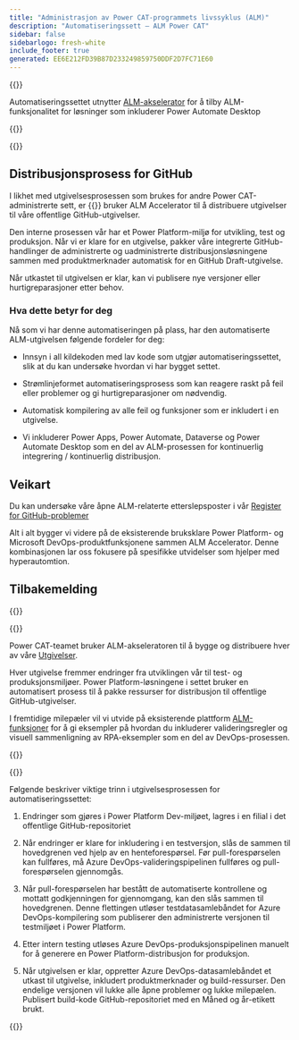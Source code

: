 ```yaml
---
title: "Administrasjon av Power CAT-programmets livssyklus (ALM)"
description: "Automatiseringssett – ALM Power CAT"
sidebar: false
sidebarlogo: fresh-white
include_footer: true
generated: EE6E212FD39B87D233249859750DDF2D7FC71E60
---
```


{{<slideStyles>}}

<div class="optional">

Automatiseringssettet utnytter [ALM-akselerator](https://aka.ms/aa4pp) for å tilby ALM-funksjonalitet for løsninger som inkluderer Power Automate Desktop

</div>

{{<presentation slides="1,2">}}


<div class="optional">

{{<presentationStyles>}}

## Distribusjonsprosess for GitHub

I likhet med utgivelsesprosessen som brukes for andre Power CAT-administrerte sett, er {{<product-name>}} bruker ALM Accelerator til å distribuere utgivelser til våre offentlige GitHub-utgivelser.

Den interne prosessen vår har et Power Platform-miljø for utvikling, test og produksjon. Når vi er klare for en utgivelse, pakker våre integrerte GitHub-handlinger de administrerte og uadministrerte distribusjonsløsningene sammen med produktmerknader automatisk for en GitHub Draft-utgivelse.

Når utkastet til utgivelsen er klar, kan vi publisere nye versjoner eller hurtigreparasjoner etter behov.

### Hva dette betyr for deg

Nå som vi har denne automatiseringen på plass, har den automatiserte ALM-utgivelsen følgende fordeler for deg:

- Innsyn i all kildekoden med lav kode som utgjør automatiseringssettet, slik at du kan undersøke hvordan vi har bygget settet.

- Strømlinjeformet automatiseringsprosess som kan reagere raskt på feil eller problemer og gi hurtigreparasjoner om nødvendig.

- Automatisk kompilering av alle feil og funksjoner som er inkludert i en utgivelse.

- Vi inkluderer Power Apps, Power Automate, Dataverse og Power Automate Desktop som en del av ALM-prosessen for kontinuerlig integrering / kontinuerlig distribusjon.

## Veikart

Du kan undersøke våre åpne ALM-relaterte etterslepsposter i vår [Register for GitHub-problemer](https://github.com/microsoft/powercat-automation-kit/issues?q=is%3Aissue+is%3Aopen+label%3Aalm)

Alt i alt bygger vi videre på de eksisterende bruksklare Power Platform- og Microsoft DevOps-produktfunksjonene sammen ALM Accelerator. Denne kombinasjonen lar oss fokusere på spesifikke utvidelser som hjelper med hyperautomtion.

## Tilbakemelding

{{<questions name="/content/nb/features/alm/powercat.json" completed="Takk for at du gir tilbakemelding" showNavigationButtons="false" locale="nb">}}

</div>

{{<slide  id="slide1" audio="features/alm/powercat/overview.mp3" description="Power CAT ALM Overview" localImage="/images/illustrations/alm-roadmap-2022-11.svg" >}}

Power CAT-teamet bruker ALM-akseleratoren til å bygge og distribuere hver av våre [Utgivelser](https://github.com/microsoft/powercat-automation-kit/releases).

Hver utgivelse fremmer endringer fra utviklingen vår til test- og produksjonsmiljøer. Power Platform-løsningene i settet bruker en automatisert prosess til å pakke ressurser for distribusjon til offentlige GitHub-utgivelser.

I fremtidige milepæler vil vi utvide på eksisterende plattform [ALM-funksjoner](/nb/features/alm) for å gi eksempler på hvordan du inkluderer valideringsregler og visuell sammenligning av RPA-eksempler som en del av DevOps-prosessen.  

{{</slide>}}

{{<slide  id="slide2" audio="features/alm/powercat/release-process.mp3" description="Power CAT Automation Kit Release Checker" localImage="/images/illustrations/alm-powercat-process.svg" >}}

Følgende beskriver viktige trinn i utgivelsesprosessen for automatiseringssettet:

1. Endringer som gjøres i Power Platform Dev-miljøet, lagres i en filial i det offentlige GitHub-repositoriet

2. Når endringer er klare for inkludering i en testversjon, slås de sammen til hovedgrenen ved hjelp av en henteforespørsel. Før pull-forespørselen kan fullføres, må Azure DevOps-valideringspipelinen fullføres og pull-forespørselen gjennomgås.

3. Når pull-forespørselen har bestått de automatiserte kontrollene og mottatt godkjenningen for gjennomgang, kan den slås sammen til hovedgrenen. Denne flettingen utløser testdatasamlebåndet for Azure DevOps-kompilering som publiserer den administrerte versjonen til testmiljøet i Power Platform.

4. Etter intern testing utløses Azure DevOps-produksjonspipelinen manuelt for å generere en Power Platform-distribusjon for produksjon.

5. Når utgivelsen er klar, oppretter Azure DevOps-datasamlebåndet et utkast til utgivelse, inkludert produktmerknader og build-ressurser. Den endelige versjonen vil lukke alle åpne problemer og lukke milepælen. Publisert build-kode GitHub-repositoriet med en Måned og år-etikett brukt.

{{</slide>}}

